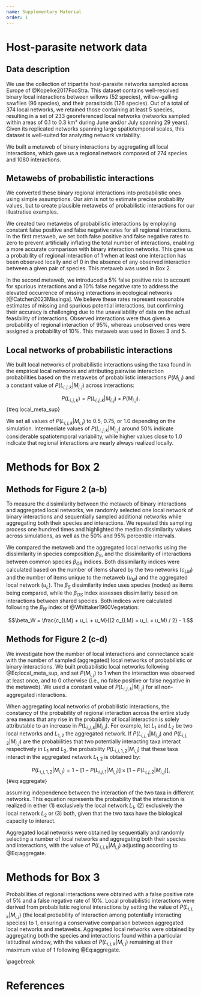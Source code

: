 ```yaml
---
name: Supplementary Material
order: 1
---
```


# Host-parasite network data

## Data description 

We use the collection of tripartite host-parasite networks sampled across Europe
of @Kopelke2017FooStra. This dataset contains well-resolved binary local
interactions between willows ($52$ species), willow-galling sawflies ($96$
species), and their parasitoids ($126$ species). Out of a total of $374$ local
networks, we retained those containing at least $5$ species, resulting in a set
of $233$ georeferenced local networks (networks sampled within areas of $0.1$ to
$0.3$ km² during June and/or July spanning $29$ years). Given its replicated
networks spanning large spatiotemporal scales, this dataset is well-suited for
analyzing network variability.

We built a metaweb of binary interactions by aggregating all local interactions,
which gave us a regional network composed of $274$ species and $1080$
interactions. 

## Metawebs of probabilistic interactions

We converted these binary regional interactions into probabilistic ones using
simple assumptions. Our aim is not to estimate precise probability values, but
to create plausible metawebs of probabilistic interactions for our illustrative
examples. 

We created two metawebs of probabilistic interactions by employing constant
false positive and false negative rates for all regional interactions. In the
first metaweb, we set both false positive and false negative rates to zero to
prevent artificially inflating the total number of interactions, enabling a more
accurate comparison with binary interaction networks. This gave us a probability
of regional interaction of $1$ when at least one interaction has been observed
locally and of $0$ in the absence of any observed interaction between a given
pair of species. This metaweb was used in Box 2. 

In the second metaweb, we introduced a $5\%$ false positive rate to account for
spurious interactions and a $10\%$ false negative rate to address the elevated
occurrence of missing interactions in ecological networks
[@Catchen2023Missinga]. We believe these rates represent reasonable estimates of
missing and spurious potential interactions, but confirming their accuracy is
challenging due to the unavailability of data on the actual feasibility of
interactions. Observed interactions were thus given a probability of regional
interaction of $95\%$, whereas unobserved ones were assigned a probability of
$10\%$. This metaweb was used in Boxes 3 and 5.


## Local networks of probabilistic interactions

We built local networks of probabilistic interactions using the taxa found in
the empirical local networks and attributing pairwise interaction probabilities
based on the metawebs of probabilistic interactions $P(M_{i, j})$ and a constant
value of $P(L_{i, j, k}|M_{i, j})$ across interactions:

$$P(L_{i, j, k}) = P(L_{i, j, k} | M_{i, j})
\times P(M_{i, j}).$$ {#eq:local_meta_sup} 

We set all values of $P(L_{i, j, k}|M_{i, j})$ to $0.5$, $0.75$, or $1.0$
depending on the simulation. Intermediate values of $P(L_{i, j, k}|M_{i, j})$
around $50\%$ indicate considerable
spatiotemporal variability, while higher values close to $1.0$ indicate that
regional interactions are nearly always realized locally. 


# Methods for Box 2

## Methods for Figure 2 (a-b)

To measure the dissimilarity between the metaweb of binary interactions and
aggregated local networks, we randomly selected one local network of binary
interactions and sequentially sampled additional networks while aggregating both
their species and interactions. We repeated this sampling process one hundred
times and highlighted the median dissimilarity values across simulations, as
well as the $50\%$ and $95\%$ percentile intervals. 

We compared the metaweb and the aggregated local networks using the
dissimilarity in species composition $\beta_{S}$, and the dissimilarity of
interactions between common species $\beta_{OS}$ indices. Both dissimilarity
indices were calculated based on the number of items shared by the two networks
($c_{LM}$) and the number of items unique to the metaweb ($u_M$) and the
aggregated local network ($u_L$). The $\beta_{S}$ dissimilarity index uses
species (nodes) as items being compared, while the $\beta_{OS}$ index assesses
dissimilarity based on interactions between shared species. Both indices were
calculated following the $\beta_W$ index of @Whittaker1960Vegetation: 

$$\beta_W = \frac{c_{LM} + u_L + u_M}{(2 c_{LM} + u_L + u_M) / 2} - 1.$$

## Methods for Figure 2 (c-d)

We investigate how the number of local interactions and connectance scale with
the number of sampled (aggregated) local networks of probabilistic or binary
interactions. We built probabilistic local networks following
@Eq:local_meta_sup, and set $P(M_{i, j})$ to $1$ when the interaction was
observed at least once, and to $0$ otherwise (i.e., no false positive or false
negative in the metaweb). We used a constant value of $P(L_{i, j, k}|M_{i, j})$
for all non-aggregated interactions. 

When aggregating local networks of probabilistic interactions, the constancy of
the probability of regional interaction across the entire study area means that
any rise in the probability of local interaction is solely attributable to an
increase in $P(L_{i, j, k}|M_{i, j})$. For example, let $L_1$ and $L_2$ be two
local networks and $L_{1,2}$ the aggregated network. If $P(L_{i, j, 1}|M_{i,
j})$ and $P(L_{i, j, 2}|M_{i, j})$ are the probabilities that two potentially
interacting taxa interact respectively in $L_1$ and $L_2$, the probability
$P(L_{i, j, 1,2}|M_{i, j})$ that these taxa interact in the aggregated network
$L_{1,2}$ is obtained by: 

$$P(L_{i, j, 1, 2}|M_{i, j}) = 1 - [1 - P(L_{i, j, 1}|M_{i, j})] \times [1 -
P(L_{i, j, 2}|M_{i, j})],$$ {#eq:aggregate}

assuming independence between the interaction of the two taxa in different
networks. This equation represents the probability that the interaction is
realized in either (1) exclusively the local network $L_1$, (2) exclusively the
local network $L_2$ or (3) both, given that the two taxa have the biological
capacity to interact. 

Aggregated local networks were obtained by sequentially and randomly selecting a
number of local networks and aggregating both their species and interactions,
with the value of $P(L_{i, j, k}|M_{i, j})$ adjusting according to
@Eq:aggregate. 

# Methods for Box 3 

Probabilities of regional interactions were obtained with a false positive rate
of $5\%$ and a false negative rate of $10\%$. Local probabilistic interactions
were derived from probabilistic regional interactions by setting the value of
$P(L_{i, j, k}|M_{i,j})$ (the local probability of interaction among potentially
interacting species) to $1$, ensuring a conservative comparison between
aggregated local networks and metawebs. Aggregated local networks were obtained
by aggregating both the species and interactions found within a particular
latitudinal window, with the values of $P(L_{i, j, k}|M_{i, j})$ remaining at
their maximum value of $1$ following @Eq:aggregate.

\pagebreak

# References 
